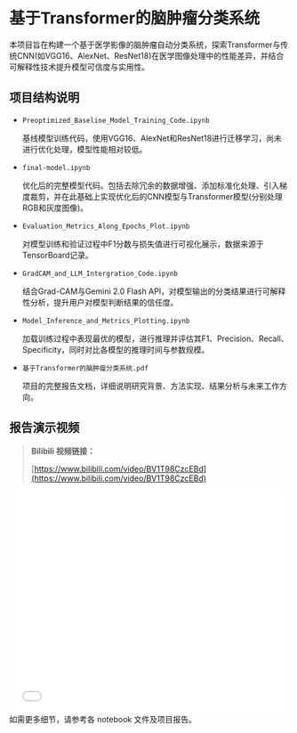 # 基于Transformer的脑肿瘤分类系统

本项目旨在构建一个基于医学影像的脑肿瘤自动分类系统，探索Transformer与传统CNN(如VGG16、AlexNet、ResNet18)在医学图像处理中的性能差异，并结合可解释性技术提升模型可信度与实用性。

## 项目结构说明

- `Preoptimized_Baseline_Model_Training_Code.ipynb`  
  
  基线模型训练代码，使用VGG16、AlexNet和ResNet18进行迁移学习，尚未进行优化处理，模型性能相对较低。
  
- `final-model.ipynb`  
  
  优化后的完整模型代码。包括去除冗余的数据增强、添加标准化处理、引入梯度裁剪，并在此基础上实现优化后的CNN模型与Transformer模型(分别处理RGB和灰度图像)。
  
- `Evaluation_Metrics_Along_Epochs_Plot.ipynb`  
  
  对模型训练和验证过程中F1分数与损失值进行可视化展示，数据来源于TensorBoard记录。
  
- `GradCAM_and_LLM_Intergration_Code.ipynb`  
  
  结合Grad-CAM与Gemini 2.0 Flash API，对模型输出的分类结果进行可解释性分析，提升用户对模型判断结果的信任度。
  
- `Model_Inference_and_Metrics_Plotting.ipynb`  
  
  加载训练过程中表现最优的模型，进行推理并评估其F1、Precision、Recall、Specificity，同时对比各模型的推理时间与参数规模。
  
- `基于Transformer的脑肿瘤分类系统.pdf`  
  
  项目的完整报告文档，详细说明研究背景、方法实现、结果分析与未来工作方向。

## 报告演示视频

> **Bilibili 视频链接：** 
>
> [https://www.bilibili.com/video/BV1T98CzcEBd](https://www.bilibili.com/video/BV1T98CzcEBd)

<iframe src="//player.bilibili.com/player.html?bvid=BV1T98CzcEBd&page=1"  
        scrolling="no"  
        border="0"  
        frameborder="no"  
        framespacing="0"  
        allowfullscreen="true"  
        width="100%"  
        height="400">  
</iframe>
如需更多细节，请参考各 notebook 文件及项目报告。